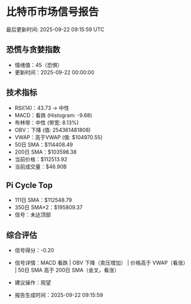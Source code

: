 # 比特币市场信号报告

最后更新时间: 2025-09-22 09:15:59 UTC

## 恐慌与贪婪指数
- 情绪值：45（恐惧）
- 更新时间：2025-09-22 00:00:00

## 技术指标
- RSI(14)：43.73 → 中性
- MACD：看跌 (Histogram: -9.68)
- 布林带：中性 (带宽: 8.13%)
- OBV：下降 (值: 254361481808)
- VWAP：高于VWAP (值: $104970.55)
- 50日 SMA：$114408.49
- 200日 SMA：$103598.38
- 当前价格：$112513.92
- 当前成交量：$46.90B

## Pi Cycle Top
- 111日 SMA：$112548.79
- 350日 SMA×2：$195809.37
- 信号：未达顶部

## 综合评估
- 信号得分：-0.20
- 信号详情：MACD 看跌 | OBV 下降（卖压增加） | 价格高于 VWAP（看涨） | 50日 SMA 高于 200日 SMA（金叉，看涨）
- 建议操作：观望

- 报告生成时间：2025-09-22 09:15:59